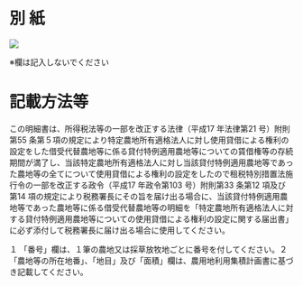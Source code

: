 # 別 紙

![](https://www.nta.go.jp/tmp/a71fa7db-44a9-4727-9341-d718ac7ba6c8/images/0746f154b7ddd2073c04609b3ff38c2b0d0df37520386bc5b629004f2d4c6007.jpg)

※欄は記入しないでください

# 記載方法等

この明細書は、所得税法等の一部を改正する法律（平成17 年法律第21 号）附則第55 条第５項の規定により特定農地所有適格法人に対し使用貸借による権利の設定をした借受代替農地等に係る貸付特例適用農地等についての賃借権等の存続期間が満了し、当該特定農地所有適格法人に対し当該貸付特例適用農地等であった農地等の全てについて使用貸借による権利の設定をしたので租税特別措置法施行令の一部を改正する政令（平成17 年政令第103 号）附則第33 条第12 項及び第14 項の規定により税務署長にその旨を届け出る場合に、当該貸付特例適用農地等であった農地等に係る借受代替農地等の明細を「特定農地所有適格法人に対する貸付特例適用農地等についての使用貸借による権利の設定に関する届出書」に必ず添付して税務署長に届け出る場合に使用してください。

１ 「番号」欄は、１筆の農地又は採草放牧地ごとに番号を付してください。２ 「農地等の所在地番」、「地目」及び「面積」欄は、農用地利用集積計画書に基づき記載してください。